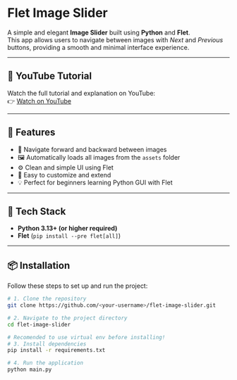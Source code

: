 # Flet Image Slider

A simple and elegant **Image Slider** built using **Python** and **Flet**.  
This app allows users to navigate between images with *Next* and *Previous* buttons, providing a smooth and minimal interface experience.

---

## 🎥 YouTube Tutorial
Watch the full tutorial and explanation on YouTube:  
👉 [Watch on YouTube](https://youtube.com/)

---

## 🚀 Features
- 🔁 Navigate forward and backward between images  
- 🖼️ Automatically loads all images from the `assets` folder  
- ⚙️ Clean and simple UI using Flet  
- 🧩 Easy to customize and extend  
- 💡 Perfect for beginners learning Python GUI with Flet  

---

## 🧰 Tech Stack
- **Python 3.13+ (or higher required)**  
- **Flet** (`pip install --pre flet[all]`)

---

## 📦 Installation

Follow these steps to set up and run the project:

```bash
# 1. Clone the repository
git clone https://github.com/<your-username>/flet-image-slider.git

# 2. Navigate to the project directory
cd flet-image-slider

# Recomended to use virtual env before installing!
# 3. Install dependencies
pip install -r requirements.txt

# 4. Run the application
python main.py
